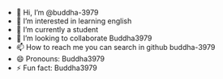 - 👋 Hi, I’m @buddha-3979
- 👀 I’m interested in learning english
- 🌱 I’m currently a student
- 💞️ I’m looking to collaborate Buddha3979
- 📫 How to reach me you can search in github buddha-3979
- 😄 Pronouns: Buddha3979
- ⚡ Fun fact: Buddha3979

<!---
buddha-3979/buddha-3979 is a ✨ special ✨ repository because its `README.md` (this file) appears on your GitHub profile.
You can click the Preview link to take a look at your changes.
--->
